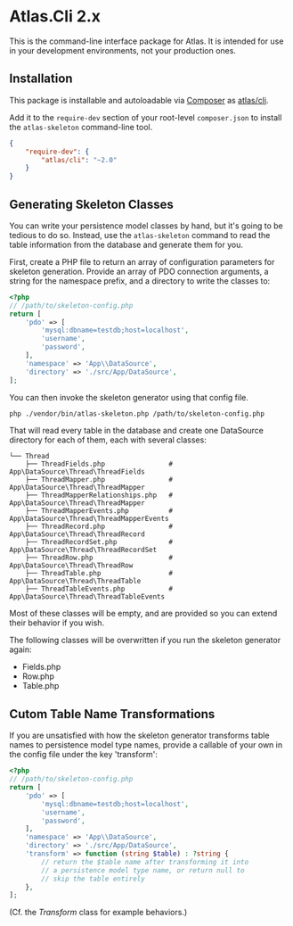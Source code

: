 # Atlas.Cli 2.x

This is the command-line interface package for Atlas. It is intended for use
in your development environments, not your production ones.

## Installation

This package is installable and autoloadable via
[Composer](https://getcomposer.org/) as
[atlas/cli](https://packagist.org/packages/atlas/cli).

Add it to the `require-dev` section of your root-level `composer.json`
to install the `atlas-skeleton` command-line tool.

```json
{
    "require-dev": {
        "atlas/cli": "~2.0"
    }
}
```

## Generating Skeleton Classes

You can write your persistence model classes by hand, but it's going to be
tedious to do so. Instead, use the `atlas-skeleton` command to read the table
information from the database and generate them for you.

First, create a PHP file to return an array of configuration parameters for
skeleton generation. Provide an array of PDO connection arguments, a string for
the namespace prefix, and a directory to write the classes to:

```php
<?php
// /path/to/skeleton-config.php
return [
    'pdo' => [
        'mysql:dbname=testdb;host=localhost',
        'username',
        'password',
    ],
    'namespace' => 'App\\DataSource',
    'directory' => './src/App/DataSource',
];
```

You can then invoke the skeleton generator using that config file.

```bash
php ./vendor/bin/atlas-skeleton.php /path/to/skeleton-config.php
```

That will read every table in the database and create one DataSource directory
for each of them, each with several classes:

```
└── Thread
    ├── ThreadFields.php                # App\DataSource\Thread\ThreadFields
    ├── ThreadMapper.php                # App\DataSource\Thread\ThreadMapper
    ├── ThreadMapperRelationships.php   # App\DataSource\Thread\ThreadMapper
    ├── ThreadMapperEvents.php          # App\DataSource\Thread\ThreadMapperEvents
    ├── ThreadRecord.php                # App\DataSource\Thread\ThreadRecord
    ├── ThreadRecordSet.php             # App\DataSource\Thread\ThreadRecordSet
    ├── ThreadRow.php                   # App\DataSource\Thread\ThreadRow
    ├── ThreadTable.php                 # App\DataSource\Thread\ThreadTable
    ├── ThreadTableEvents.php           # App\DataSource\Thread\ThreadTableEvents
```

Most of these classes will be empty, and are provided so you can extend their
behavior if you wish.

The following classes will be overwritten if you run the skeleton generator
again:

- Fields.php
- Row.php
- Table.php

## Cutom Table Name Transformations

If you are unsatisfied with how the skeleton generator transforms table names to
persistence model type names, provide a callable of your own in the config file
under the key 'transform':

```php
<?php
// /path/to/skeleton-config.php
return [
    'pdo' => [
        'mysql:dbname=testdb;host=localhost',
        'username',
        'password',
    ],
    'namespace' => 'App\\DataSource',
    'directory' => './src/App/DataSource',
    'transform' => function (string $table) : ?string {
        // return the $table name after transforming it into
        // a persistence model type name, or return null to
        // skip the table entirely
    },
];
```

(Cf. the _Transform_ class for example behaviors.)
